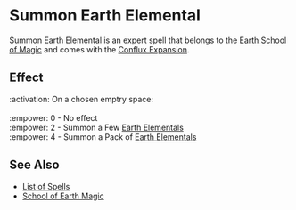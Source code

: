 # Summon Earth Elemental

Summon Earth Elemental is an expert spell that belongs to the [Earth School of Magic](school_of_earth_magic.md) and comes with the [Conflux Expansion](../content.md).


## Effect

:activation: On a chosen emptry space:<br><br>:empower: 0 - No effect<br>:empower: 2 - Summon a Few [Earth Elementals](../units/earth_elementals.md)<br>:empower: 4 - Summon a Pack of [Earth Elementals](../units/earth_elementals.md)


## See Also

- [List of Spells](../spells.md)
- [School of Earth Magic](school_of_earth_magic.md)
